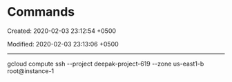 # Commands

Created: 2020-02-03 23:12:54 +0500

Modified: 2020-02-03 23:13:06 +0500

---

gcloud compute ssh --project deepak-project-619 --zone us-east1-b root@instance-1
